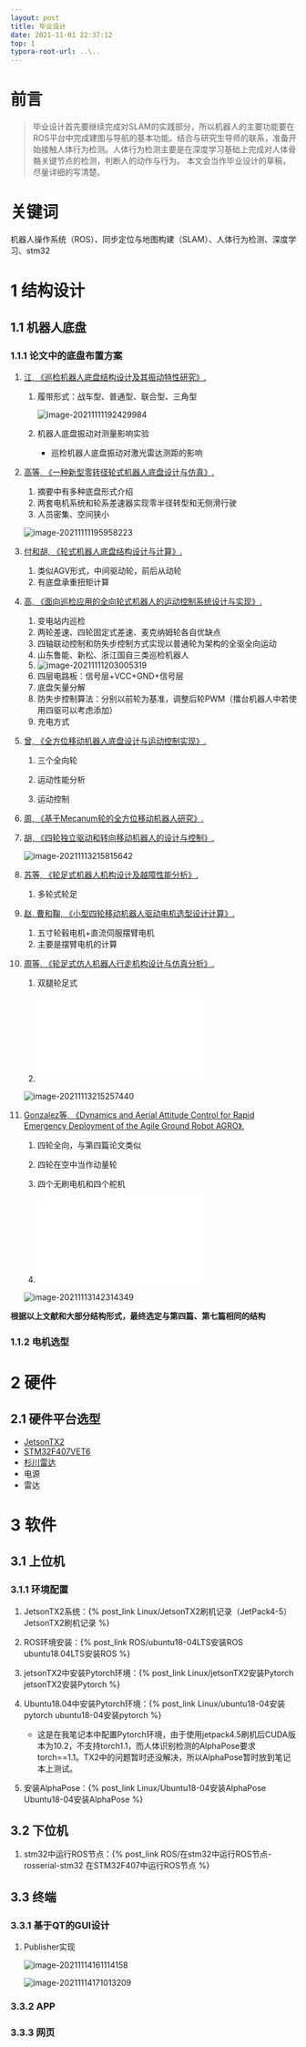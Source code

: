 ```yaml
---
layout: post
title: 毕业设计
date: 2021-11-01 22:37:12
top: 1
typora-root-url: ..\..
---
```


# 前言

> 毕业设计首先要继续完成对SLAM的实践部分，所以机器人的主要功能要在ROS平台中完成建图与导航的基本功能。结合与研究生导师的联系，准备开始接触人体行为检测。人体行为检测主要是在深度学习基础上完成对人体骨骼关键节点的检测，判断人的动作与行为。
> 本文会当作毕业设计的草稿，尽量详细的写清楚。

# 关键词

机器人操作系统（ROS）、同步定位与地图构建（SLAM）、人体行为检测、深度学习、stm32

# 1 结构设计

## 1.1 机器人底盘

### 1.1.1 论文中的底盘布置方案

1. [江, 《巡检机器人底盘结构设计及其振动特性研究》.	](zotero://select/library/items/HJD9ZGWW)

   1. 履带形式：战车型、普通型、联合型、三角型

      ![image-20211111192429984](/images/毕业设计/image-20211111192429984.png)

   2. 机器人底盘振动对测量影响实验

      + 巡检机器人底盘振动对激光雷达测距的影响

2. [高等, 《一种新型零转径轮式机器人底盘设计与仿真》.](zotero://select/library/items/HU8FUZKT)

   1. 摘要中有多种底盘形式介绍
   2. 两套电机系统和轮系差速器实现零半径转型和无侧滑行驶
   3. 人员密集、空间狭小

   ![image-20211111195958223](/images/毕业设计/image-20211111195958223.png)

3. [付和胡, 《轮式机器人底盘结构设计与计算》.](zotero://select/library/items/UQNWIBLD)

   1. 类似AGV形式，中间驱动轮，前后从动轮
   2. 有底盘承重扭矩计算

4. [高, 《面向巡检应用的全向轮式机器人的运动控制系统设计与实现》.](zotero://select/library/items/VCCBBN59)

   1. 变电站内巡检
   2. 两轮差速、四轮固定式差速、麦克纳姆轮各自优缺点
   3. 四轴联动控制和防失步控制方式实现以普通轮为架构的全驱全向运动
   4. 山东鲁能、新松、浙江国自三类巡检机器人
   5. ![image-20211111203005319](/images/毕业设计/image-20211111203005319.png)
   6. 四层电路板：信号层+VCC+GND+信号层
   7. 底盘矢量分解
   8. 防失步控制算法：分别以前轮为基准，调整后轮PWM（擂台机器人中若使用四驱可以考虑添加）
   9. 充电方式

5. [曾, 《全方位移动机器人底盘设计与运动控制实现》.](zotero://select/library/items/4W7US7FC)

   1. 三个全向轮

   2. 运动性能分析

   3. 运动控制

6. [周, 《基于Mecanum轮的全方位移动机器人研究》.](zotero://select/library/items/K76IVQVY)

7. [胡, 《四轮独立驱动和转向移动机器人的设计与控制》.](zotero://select/library/items/VTQGEAVY)

   ![image-20211113215815642](/images/毕业设计/image-20211113215815642.png)

8. [苏等, 《轮足式机器人机构设计及越障性能分析》.](zotero://select/library/items/PMLN5JUK)

   1. 多轮式轮足

9. [赵, 曹和鞠, 《小型四轮移动机器人驱动电机选型设计计算》.](zotero://select/library/items/3RGD3WKE)

   1. 五寸轮毂电机+直流伺服摆臂电机
   2. 主要是摆臂电机的计算

10. [周等, 《轮足式仿人机器人行走机构设计与仿真分析》.](zotero://select/library/items/WN5S6XP8)

    1. 双腿轮足式

    2. <iframe src="//player.bilibili.com/player.html?aid=497852089&bvid=BV1fK411V7yZ&cid=181392909&page=1" scrolling="no" border="0" frameborder="no" framespacing="0" allowfullscreen="true"> </iframe>

    ![image-20211113215257440](/images/毕业设计/image-20211113215257440.png)

11. [Gonzalez等, 《Dynamics and Aerial Attitude Control for Rapid Emergency Deployment of the Agile Ground Robot AGRO》.](zotero://select/library/items/HP8N7QV9)

    1. 四轮全向，与第四篇论文类似

    2. 四轮在空中当作动量轮

    3. 四个无刷电机和四个舵机

    4. <iframe src="//player.bilibili.com/player.html?aid=287290586&bvid=BV1Vf4y1Q7Wo&cid=240154987&page=1" scrolling="no" border="0" frameborder="no" framespacing="0" allowfullscreen="true"> </iframe>

    ![image-20211113142314349](/images/毕业设计/image-20211113142314349.png)

**根据以上文献和大部分结构形式，最终选定与第四篇、第七篇相同的结构**

### 1.1.2 电机选型



# 2 硬件
## 2.1 硬件平台选型

+ [JetsonTX2](https://www.nvidia.cn/autonomous-machines/embedded-systems/jetson-tx2/)
+ [STM32F407VET6](https://item.taobao.com/item.htm?spm=a1z09.2.0.0.6c4d2e8dDQN5Gf&id=582677940441&_u=22ph6ufjad4a)
+ [杉川雷达](https://item.taobao.com/item.htm?spm=a230r.1.14.18.557c3f68qS9ACg&id=630983815382&ns=1&abbucket=15#detail)
+ 电源
+ 雷达

# 3 软件

## 3.1 上位机

### 3.1.1 环境配置

1. JetsonTX2系统：{% post_link Linux/JetsonTX2刷机记录（JetPack4-5）  JetsonTX2刷机记录 %}

2. ROS环境安装：{% post_link ROS/ubuntu18-04LTS安装ROS  ubuntu18.04LTS安装ROS %}

3. jetsonTX2中安装Pytorch环境：{% post_link Linux/jetsonTX2安装Pytorch  jetsonTX2安装Pytorch %}

4. Ubuntu18.04中安装Pytorch环境：{% post_link Linux/ubuntu18-04安装pytorch  ubuntu18-04安装pytorch %}
   + 这是在我笔记本中配置Pytorch环境，由于使用jetpack4.5刷机后CUDA版本为10.2，不支持torch1.1，而人体识别检测的AlphaPose要求torch==1.1。TX2中的问题暂时还没解决，所以AlphaPose暂时放到笔记本上测试。

5. 安装AlphaPose：{% post_link Linux/Ubuntu18-04安装AlphaPose  Ubuntu18-04安装AlphaPose %}


## 3.2 下位机

1. stm32中运行ROS节点：{% post_link ROS/在stm32中运行ROS节点-rosserial-stm32  在STM32F407中运行ROS节点 %}

## 3.3 终端

### 3.3.1 基于QT的GUI设计

1. Publisher实现

   ![image-20211114161114158](/images/毕业设计/image-20211114161114158.png)

   ![image-20211114171013209](/images/毕业设计/image-20211114171013209.png)

### 3.3.2 APP

### 3.3.3 网页


